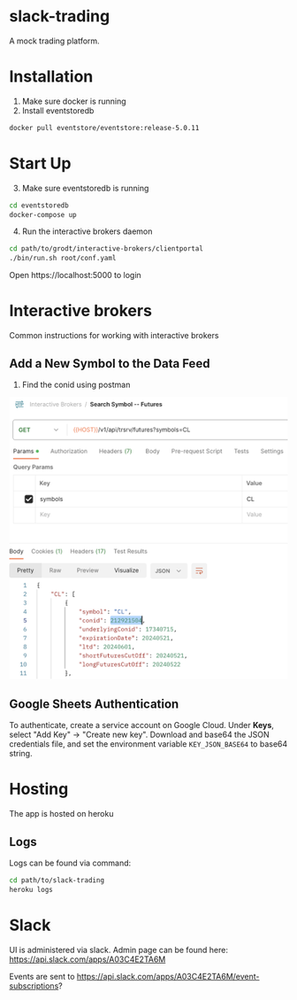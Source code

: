 # slack-trading
A mock trading platform.

# Installation
1. Make sure docker is running
2. Install eventstoredb
``` bash
docker pull eventstore/eventstore:release-5.0.11
```

# Start Up
3. Make sure eventstoredb is running
``` bash
cd eventstoredb
docker-compose up
```
4. Run the interactive brokers daemon
``` bash
cd path/to/grodt/interactive-brokers/clientportal
./bin/run.sh root/conf.yaml
```
Open https://localhost:5000 to login


# Interactive brokers
Common instructions for working with interactive brokers
## Add a New Symbol to the Data Feed
1. Find the conid using postman

![Postman Request](interactive_brokers_fetch_new_symbol.png)


## Google Sheets Authentication
To authenticate, create a service account on Google Cloud. Under **Keys**, select "Add Key" -> "Create new key". Download and base64 the JSON credentials file, and set the environment variable `KEY_JSON_BASE64` to base64 string.

# Hosting
The app is hosted on heroku

## Logs
Logs can be found via command:
``` bash
cd path/to/slack-trading
heroku logs
```

# Slack
UI is administered via slack. Admin page can be found here: https://api.slack.com/apps/A03C4E2TA6M

Events are sent to https://api.slack.com/apps/A03C4E2TA6M/event-subscriptions?